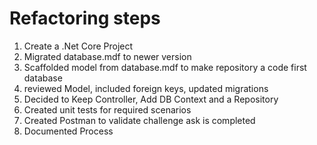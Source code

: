 # Refactoring steps
1) Create a .Net Core Project
2) Migrated database.mdf to newer version
3) Scaffolded model from database.mdf to make repository a code first database
4) reviewed Model, included foreign keys, updated migrations
5) Decided to Keep Controller, Add DB Context and a Repository
6) Created unit tests for required scenarios
7) Created Postman to validate challenge ask is completed 
8) Documented Process 